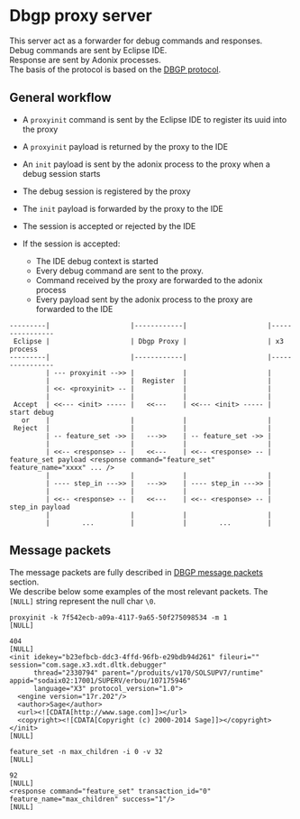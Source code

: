 
# Dbgp proxy server  
This server act as a forwarder for debug commands and responses.  
Debug commands are sent by Eclipse IDE.  
Response are sent by Adonix processes.  
The basis of the protocol is based on the [DBGP protocol](http://xdebug.org/docs-dbgp.php).  

## General workflow

* A `proxyinit` command is sent by the Eclipse IDE to register its uuid into the proxy  
* A `proxyinit` payload is returned by the proxy to the IDE 
* An `init` payload is sent by the adonix process to the proxy when a debug session starts  
* The debug session is registered by the proxy  
* The `init` payload is forwarded by the proxy to the IDE  
* The session is accepted or rejected by the IDE  
* If the session is accepted:  
 
  * The IDE debug context is started
  * Every debug command are sent to the proxy.
  * Command received by the proxy are forwarded to the adonix process  
  * Every payload sent by the adonix process to the proxy are forwarded to the IDE  
 

```
---------|                    |------------|                    |----------------
 Eclipse |                    | Dbgp Proxy |                    | x3 process
---------|                    |------------|                    |----------------
         | --- proxyinit -->> |            |                    |
         |                    |  Register  |                    |
         | <<- <proxyinit> -- |            |                    |
         |                    |            |                    |
 Accept  | <<--- <init> ----- |   <<---    | <<--- <init> ----- | start debug
   or    |                    |            |                    |
 Reject  |                    |            |                    |
         | -- feature_set ->> |   --->>    | -- feature_set ->> | 
         |                    |            |                    |
         | <<-- <response> -- |   <<---    | <<-- <response> -- | feature_set payload <response command="feature_set" feature_name="xxxx" ... />
         |                    |            |                    |
         | ---- step_in --->> |   --->>    | ---- step_in --->> | 
         |                    |            |                    |
         | <<-- <response> -- |   <<---    | <<-- <response> -- | step_in payload
         |                    |            |                    |
         |        ...         |            |        ...         |
```

## Message packets

The message packets are fully described in [DBGP message packets](http://xdebug.org/docs-dbgp.php#message-packets) section.  
We describe below some examples of the most relevant packets. The `[NULL]` string represent the null char `\0`.  
```
proxyinit -k 7f542ecb-a09a-4117-9a65-50f275098534 -m 1
[NULL]
```
```
404
[NULL]
<init idekey="b23efbcb-ddc3-4ffd-96fb-e29bdb94d261" fileuri="" session="com.sage.x3.xdt.dltk.debugger" 
      thread="2330794" parent="/produits/v170/SOLSUPV7/runtime" appid="sodaix02:17001/SUPERV/erbou/107175946" 
      language="X3" protocol_version="1.0">
  <engine version="17r.202"/>
  <author>Sage</author>
  <url><![CDATA[http://www.sage.com]]></url>
  <copyright><![CDATA[Copyright (c) 2000-2014 Sage]]></copyright>
</init>
[NULL]
```
```
feature_set -n max_children -i 0 -v 32
[NULL]
```
```
92
[NULL]
<response command="feature_set" transaction_id="0" feature_name="max_children" success="1"/>
[NULL]
```
